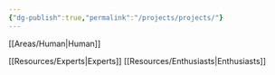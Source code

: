 ```yaml
---
{"dg-publish":true,"permalink":"/projects/projects/"}
---
```


[[Areas/Human\|Human]]

[[Resources/Experts\|Experts]]
[[Resources/Enthusiasts\|Enthusiasts]]